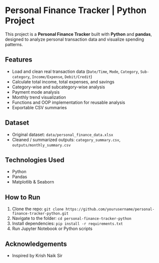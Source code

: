 # Personal Finance Tracker | Python Project

This project is a **Personal Finance Tracker** built with **Python** and **pandas**, designed to analyze personal transaction data and visualize spending patterns.

## Features
- Load and clean real transaction data (`Date/Time`, `Mode`, `Category`, `Sub-category`, `Income/Expense`, `Debit/Credit`)
- Calculate total income, total expenses, and savings
- Category-wise and subcategory-wise analysis
- Payment mode analysis
- Monthly trend visualization
- Functions and OOP implementation for reusable analysis
- Exportable CSV summaries

## Dataset
- Original dataset: `data/personal_finance_data.xlsx`
- Cleaned / summarized outputs: `category_summary.csv`, `outputs/monthly_summary.csv`

## Technologies Used
- Python
- Pandas
- Matplotlib & Seaborn

## How to Run
1. Clone the repo: `git clone https://github.com/yourusername/personal-finance-tracker-python.git`
2. Navigate to the folder: `cd personal-finance-tracker-python`
3. Install dependencies: `pip install -r requirements.txt`
4. Run Jupyter Notebook or Python scripts

## Acknowledgements
- Inspired by Krish Naik Sir
